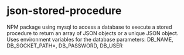 # json-stored-procedure
NPM package using mysql to access a database to execute a stored procedure to return an array of JSON objects or a unique JSON object. 
Uses environment variables for the database parameters:
  DB_NAME, 
  DB_SOCKET_PATH=<IP address>,
  DB_PASSWORD,
  DB_USER

